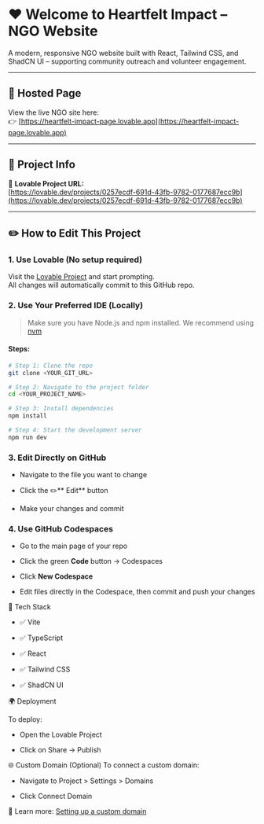 # ❤️ Welcome to Heartfelt Impact – NGO Website

A modern, responsive NGO website built with React, Tailwind CSS, and ShadCN UI – supporting community outreach and volunteer engagement.

---

## 🚀 Hosted Page

View the live NGO site here:  
👉 [https://heartfelt-impact-page.lovable.app](https://heartfelt-impact-page.lovable.app)

---

## 📁 Project Info

🔗 **Lovable Project URL:**  
[https://lovable.dev/projects/0257ecdf-691d-43fb-9782-0177687ecc9b](https://lovable.dev/projects/0257ecdf-691d-43fb-9782-0177687ecc9b)

---

## ✏️ How to Edit This Project

### 1. Use Lovable (No setup required)

Visit the [Lovable Project](https://lovable.dev/projects/0257ecdf-691d-43fb-9782-0177687ecc9b) and start prompting.  
All changes will automatically commit to this GitHub repo.

### 2. Use Your Preferred IDE (Locally)

> Make sure you have Node.js and npm installed. We recommend using [nvm](https://github.com/nvm-sh/nvm#installing-and-updating)

#### Steps:
```sh
# Step 1: Clone the repo
git clone <YOUR_GIT_URL>

# Step 2: Navigate to the project folder
cd <YOUR_PROJECT_NAME>

# Step 3: Install dependencies
npm install

# Step 4: Start the development server
npm run dev
```

### 3. Edit Directly on GitHub

- Navigate to the file you want to change

- Click the ✏️** Edit** button

- Make your changes and commit

### 4. Use GitHub Codespaces

- Go to the main page of your repo

- Click the green **Code** button → Codespaces

- Click **New Codespace**

- Edit files directly in the Codespace, then commit and push your changes


 🧰 Tech Stack

- ✅ Vite

- ✅ TypeScript

- ✅ React

- ✅ Tailwind CSS

- ✅ ShadCN UI

🌍 Deployment

To deploy:

- Open the Lovable Project

- Click on Share → Publish

🌐 Custom Domain (Optional)
To connect a custom domain:

- Navigate to Project > Settings > Domains

- Click Connect Domain

🔗 Learn more: [Setting up a custom domain](https://docs.lovable.dev/introduction/welcome#step-by-step-guide)

